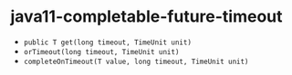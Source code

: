 # java11-completable-future-timeout

* `public T get(long timeout, TimeUnit unit)`
* `orTimeout(long timeout, TimeUnit unit)`
* `completeOnTimeout(T value, long timeout, TimeUnit unit)`